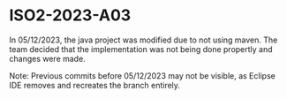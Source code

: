 # ISO2-2023-A03 
  
In 05/12/2023, the java project was modified due to not using maven. The team decided that the implementation was not being done propertly and changes were made.

Note: Previous commits before 05/12/2023 may not be visible, as Eclipse IDE removes and recreates the branch entirely.

